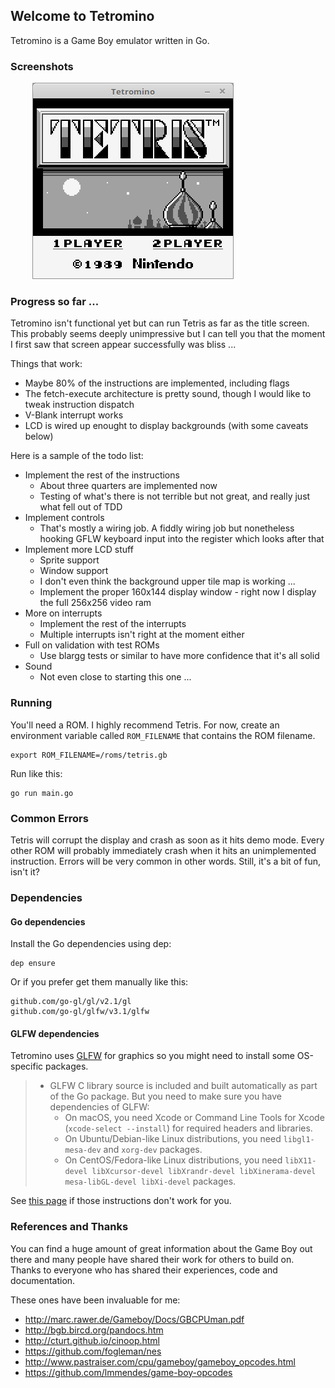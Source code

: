 ## Welcome to Tetromino

Tetromino is a Game Boy emulator written in Go.

### Screenshots

&nbsp;&nbsp;&nbsp;&nbsp;&nbsp;&nbsp;&nbsp;&nbsp;
![Tetris](screenshots/tetris-title.png)

### Progress so far ...

Tetromino isn't functional yet but can run Tetris as far as the title screen. This probably seems deeply unimpressive but I can tell you that the moment I first saw that screen appear successfully was bliss ...

Things that work:

* Maybe 80% of the instructions are implemented, including flags
* The fetch-execute architecture is pretty sound, though I would like to tweak instruction dispatch
* V-Blank interrupt works
* LCD is wired up enought to display backgrounds (with some caveats below)

Here is a sample of the todo list:

* Implement the rest of the instructions
    * About three quarters are implemented now
    * Testing of what's there is not terrible but not great, and really just what fell out of TDD
* Implement controls
    * That's mostly a wiring job. A fiddly wiring job but nonetheless hooking GFLW keyboard input into the register which looks after that
* Implement more LCD stuff
    * Sprite support
    * Window support
    * I don't even think the background upper tile map is working ...
    * Implement the proper 160x144 display window - right now I display the full 256x256 video ram
* More on interrupts
    * Implement the rest of the interrupts
    * Multiple interrupts isn't right at the moment either
* Full on validation with test ROMs
    * Use blargg tests or similar to have more confidence that it's all solid
* Sound
    * Not even close to starting this one ...

### Running

You'll need a ROM. I highly recommend Tetris. For now, create an environment variable called ```ROM_FILENAME``` that contains the ROM filename.

    export ROM_FILENAME=/roms/tetris.gb

Run like this:

    go run main.go

### Common Errors

Tetris will corrupt the display and crash as soon as it hits demo mode. Every other ROM will probably immediately crash when it hits an unimplemented instruction. Errors will be very common in other words. Still, it's a bit of fun, isn't it?

### Dependencies

#### Go dependencies

Install the Go dependencies using dep:

    dep ensure

Or if you prefer get them manually like this:

    github.com/go-gl/gl/v2.1/gl
    github.com/go-gl/glfw/v3.1/glfw

#### GLFW dependencies

Tetromino uses [GLFW](http://www.glfw.org) for graphics so you might need to install some OS-specific packages.

> * GLFW C library source is included and built automatically as part of the Go package. But you need to make sure you have dependencies of GLFW:
> 	* On macOS, you need Xcode or Command Line Tools for Xcode (`xcode-select --install`) for required headers and libraries.
> 	* On Ubuntu/Debian-like Linux distributions, you need `libgl1-mesa-dev` and `xorg-dev` packages.
> 	* On CentOS/Fedora-like Linux distributions, you need `libX11-devel libXcursor-devel libXrandr-devel libXinerama-devel mesa-libGL-devel libXi-devel` packages.

See [this page](https://github.com/go-gl/glfw) if those instructions don't work for you.

### References and Thanks

You can find a huge amount of great information about the Game Boy out there and many people have shared their work for others to build on. Thanks to everyone who has shared their experiences, code and documentation.

These ones have been invaluable for me:
* http://marc.rawer.de/Gameboy/Docs/GBCPUman.pdf
* http://bgb.bircd.org/pandocs.htm
* http://cturt.github.io/cinoop.html
* https://github.com/fogleman/nes
* http://www.pastraiser.com/cpu/gameboy/gameboy_opcodes.html
* https://github.com/lmmendes/game-boy-opcodes
